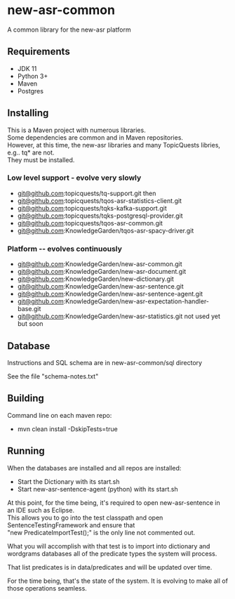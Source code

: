 # new-asr-common
A common library for the new-asr platform

## Requirements
- JDK 11
- Python 3+
- Maven
- Postgres

## Installing
This is a Maven project with numerous libraries.<br/>
Some dependencies are common and in Maven repositories.<br/>
However, at this time, the new-asr libraries and many TopicQuests libries, e.g.. tq* are  not.<br/>
They must be installed.

### Low level support - evolve very slowly
- git@github.com:topicquests/tq-support.git then
- git@github.com:topicquests/tqos-asr-statistics-client.git
- git@github.com:topicquests/tqks-kafka-support.git
- git@github.com:topicquests/tqks-postgresql-provider.git
- git@github.com:topicquests/tqos-asr-common.git
- git@github.com:KnowledgeGarden/tqos-asr-spacy-driver.git

### Platform -- evolves continuously
- git@github.com:KnowledgeGarden/new-asr-common.git
- git@github.com:KnowledgeGarden/new-asr-document.git
- git@github.com:KnowledgeGarden/new-dictionary.git
- git@github.com:KnowledgeGarden/new-asr-sentence.git
- git@github.com:KnowledgeGarden/new-asr-sentence-agent.git
- git@github.com:KnowledgeGarden/new-asr-expectation-handler-base.git
- git@github.com:KnowledgeGarden/new-asr-statistics.git not used yet but soon

## Database
Instructions and SQL schema are in new-asr-common/sql directory

See the file "schema-notes.txt"

## Building
Command line on each maven repo:</br>
- mvn clean install -DskipTests=true
## Running
When the databases are installed and all repos are installed:<br/>
- Start the Dictionary with its start.sh
- Start new-asr-sentence-agent  (python) with its start.sh

At this point, for the time being, it's required to open new-asr-sentence in an IDE such as Eclipse.<br/>
This allows you to go into the test classpath and open SentenceTestingFramework and ensure that<br/>
"new PredicateImportTest();" is the only line not commented out.

What you will accomplish with that test is to import into dictionary and wordgrams databases all of the predicate types the system will process.

That list predicates is in data/predicates and will be updated  over time.

For the time being, that's the state of the system. It is evolving to make all of those operations seamless.
